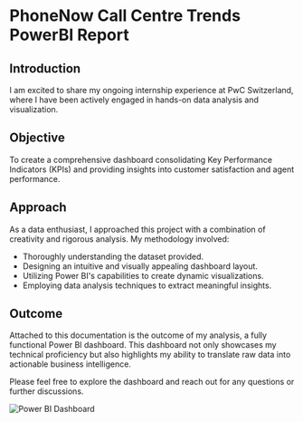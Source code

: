 # PhoneNow Call Centre Trends PowerBI Report

## Introduction
I am excited to share my ongoing internship experience at PwC Switzerland, where I have been actively engaged in hands-on data analysis and visualization.

## Objective
To create a comprehensive dashboard consolidating Key Performance Indicators (KPIs) and providing insights into customer satisfaction and agent performance.

## Approach
As a data enthusiast, I approached this project with a combination of creativity and rigorous analysis. My methodology involved:
- Thoroughly understanding the dataset provided.
- Designing an intuitive and visually appealing dashboard layout.
- Utilizing Power BI's capabilities to create dynamic visualizations.
- Employing data analysis techniques to extract meaningful insights.

## Outcome
Attached to this documentation is the outcome of my analysis, a fully functional Power BI dashboard. This dashboard not only showcases my technical proficiency but also highlights my ability to translate raw data into actionable business intelligence.

Please feel free to explore the dashboard and reach out for any questions or further discussions.

![Power BI Dashboard](Link_to_Dashboard)
